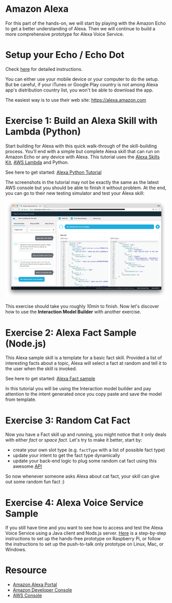 Amazon Alexa
============

For this part of the hands-on, we will start by playing with the Amazon Echo to
get a better understanding of Alexa. Then we will continue to build a more comprehensive
prototype for Alexa Voice Service.

# Setup your Echo / Echo Dot

Check [here](https://www.amazon.com/gp/help/customer/display.html?nodeId=201994280)
for detailed instructions. 

You can either use your mobile device or your computer to do the setup. But be
careful, if your iTunes or Google Play country is not among Alexa app's distribution
country list, you won't be able to download the app.

The easiest way is to use their web site: https://alexa.amazon.com

# Exercise 1: Build an Alexa Skill with Lambda (Python)

Start building for Alexa with this quick walk-through of the skill-building process. 
You’ll end with a simple but complete Alexa skill that can run on Amazon Echo or 
any device with Alexa. This tutorial uses the [Alexa Skills Kit](https://developer.amazon.com/alexa-skills-kit), 
[AWS Lambda](https://aws.amazon.com/lambda/) and Python.

See here to get started: [Alexa Python Tutorial](https://developer.amazon.com/alexa-skills-kit/alexa-skill-quick-start-tutorial)

The screenshots in the tutorial may not be exactly the same as the latest AWS
console but you should be able to finish it without problem. At the end, you can
go to their new testing simulator and test your Alexa skill:

![alexa-testing-simulator](screenshots/alexa-testing-simulator.png)

This exercise should take you roughly *10min* to finish. Now let's discover how
to use the **Interaction Model Builder** with another exercise.

# Exercise 2: Alexa Fact Sample (Node.js)

This Alexa sample skill is a template for a basic fact skill. Provided a list of 
interesting facts about a topic, Alexa will select a fact at random and tell it 
to the user when the skill is invoked.

See here to get started: [Alexa Fact sample](https://github.com/alexa/skill-sample-nodejs-fact)

In this tutorial you will be using the Interaction model builder and pay attention
to the intent generated once you copy paste and save the model from template.

# Exercise 3: Random Cat Fact

Now you have a Fact skill up and running, you might notice that it only deals
with either *fact* or *space fact*. Let's try to make it better, start by:

- create your own slot type (e.g. `factType` with a list of possible fact type)
- update your intent to get the fact type dynamically
- update your back-end logic to plug some random cat fact using this awesome
[API](https://catfact.ninja/)

So now whenever someone asks Alexa about cat fact, your skill can give out some
random fun fact :)

# Exercise 4: Alexa Voice Service Sample

If you still have time and you want to see how to access and test the Alexa Voice
Service using a Java client and Nods.js server. [Here](https://github.com/alexa/alexa-avs-sample-app)
is a step-by-step instructions to set up the hands-free prototype on Raspberry Pi, 
or follow the instructions to set up the push-to-talk only prototype on Linux, 
Mac, or Windows.

# Resource

- [Amazon Alexa Portal](https://developer.amazon.com/alexa)
- [Amazon Developer Console](https://developer.amazon.com/edw/home.html#/)
- [AWS Console](https://console.aws.amazon.com/)
